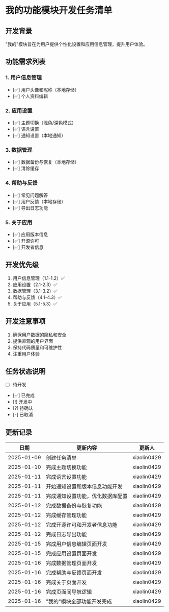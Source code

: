 # 我的功能模块开发任务清单

## 开发背景
"我的"模块旨在为用户提供个性化设置和应用信息管理，提升用户体验。

## 功能需求列表

### 1. 用户信息管理
- [✅] 用户头像和昵称（本地存储）
- [✅] 个人资料编辑

### 2. 应用设置
- [✅] 主题切换（浅色/深色模式）
- [✅] 语言设置
- [✅] 通知设置（本地通知）

### 3. 数据管理
- [✅] 数据备份与恢复（本地存储）
- [✅] 清除缓存

### 4. 帮助与反馈
- [✅] 常见问题解答
- [✅] 用户反馈（本地存储）
- [✅] 导出日志功能

### 5. 关于应用
- [✅] 应用版本信息
- [✅] 开源许可
- [✅] 开发者信息

## 开发优先级
1. 用户信息管理（1.1-1.2）✅
2. 应用设置（2.1-2.3）✅
3. 数据管理（3.1-3.2）✅
4. 帮助与反馈（4.1-4.3）✅
5. 关于应用（5.1-5.3）✅

## 开发注意事项
1. 确保用户数据的隐私和安全
2. 提供直观的用户界面
3. 保持代码质量和可维护性
4. 注重用户体验

## 任务状态说明
- [ ] 待开发
- [✅] 已完成
- [!] 开发中
- [?] 待确认
- [-] 已取消

## 更新记录
| 日期 | 更新内容 | 更新人 |
|------|----------|--------|
| 2025-01-09 | 创建任务清单 | xiaolin0429 |
| 2025-01-10 | 完成主题切换功能 | xiaolin0429 |
| 2025-01-11 | 完成语言设置功能 | xiaolin0429 |
| 2025-01-11 | 开始通知设置和版本信息功能开发 | xiaolin0429 |
| 2025-01-11 | 完成通知设置功能，优化数据库配置 | xiaolin0429 |
| 2025-01-12 | 完成数据备份与恢复功能 | xiaolin0429 |
| 2025-01-12 | 完成缓存管理功能 | xiaolin0429 |
| 2025-01-12 | 完成开源许可和开发者信息功能 | xiaolin0429 |
| 2025-01-12 | 完成日志导出功能 | xiaolin0429 |
| 2025-01-15 | 完成用户信息编辑页面开发 | xiaolin0429 |
| 2025-01-15 | 完成应用设置页面开发 | xiaolin0429 |
| 2025-01-16 | 完成数据管理页面开发 | xiaolin0429 |
| 2025-01-16 | 完成帮助与反馈页面开发 | xiaolin0429 |
| 2025-01-16 | 完成关于页面开发 | xiaolin0429 |
| 2025-01-16 | 完成页面间导航逻辑 | xiaolin0429 |
| 2025-01-16 | "我的"模块全部功能开发完成 | xiaolin0429 | 